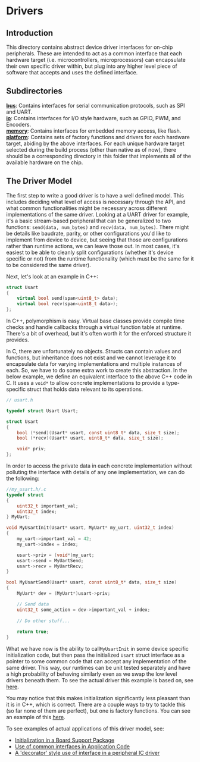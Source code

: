# Drivers

## Introduction
This directory contains abstract device driver interfaces for on-chip peripherals. These are intended to act as a common interface that each hardware target (i.e. microcontrollers, microprocessors) can encapsulate their own specific driver within, but plug into any higher level piece of software that accepts and uses the defined interface.

## Subdirectories
**[bus](./bus/)**: Contains interfaces for serial communication protocols, such as SPI and UART.  
**[io](./io/)**: Contains interfaces for I/O style hardware, such as GPIO, PWM, and Encoders.  
**[memory](./memory/)**: Contains interfaces for embedded memory access, like flash.  
**[platform](./platform/)**: Contains sets of factory functions and drivers for each hardware target, abiding by the above interfaces. For each unique hardware target selected during the build process (other than native as of now), there should be a corresponding directory in this folder that implements all of the available hardware on the chip.  

## The Driver Model
The first step to write a good driver is to have a well defined model. This includes deciding what level of access is necessary through the API, and what common functionalities might be necessary across different implementations of the same driver. Looking at a UART driver for example, it's a basic stream-based peripheral that can be generalized to two functions: `send(data, num_bytes)` and `recv(data, num_bytes)`.  There might be details like baudrate, parity, or other configurations you'd like to implement from device to device, but seeing that those are configurations rather than runtime actions, we can leave those out. In most cases, it's easiest to be able to cleanly split configurations (whether it's device specific or not) from the runtime functionality (which must be the same for it to be considered the same driver). 

Next, let's look at an example in C++:

```Cpp
struct Usart
{
    virtual bool send(span<uint8_t> data);
    virtual bool recv(span<uint8_t data>);
};
```

In C++, polymorphism is easy. Virtual base classes provide compile time checks and handle callbacks through a virtual function table at runtime. There's a bit of overhead, but it's often worth it for the enforced structure it provides.

In C, there are unfortunately no objects. Structs can contain values and functions, but inheritance does not exist and we cannot leverage it to encapsulate data for varying implementations and multiple instances of each. So, we have to do some extra work to create this abstraction. In the below example, we define an equivalent interface to the above C++ code in C. It uses a `void*` to allow concrete implementations to provide a type-specific struct that holds data relevant to its operations.

```C
// usart.h

typedef struct Usart Usart;

struct Usart
{
    bool (*send)(Usart* usart, const uint8_t* data, size_t size);
    bool (*recv)(Usart* usart, uint8_t* data, size_t size);

    void* priv;
};
```

In order to access the private data in each concrete implementation without polluting the interface with details of any one implementation, we can do the following:

```C
//my_usart.h/.c
typedef struct
{
    uint32_t important_val;
    uint32_t index;
} MyUart;

void MyUsartInit(Usart* usart, MyUart* my_uart, uint32_t index)
{
    my_uart->important_val = 42;
    my_uart->index = index;

    usart->priv = (void*)my_uart;
    usart->send = MyUartSend;
    usart->recv = MyUartRecv;
}

bool MyUsartSend(Usart* usart, const uint8_t* data, size_t size)
{
    MyUart* dev = (MyUart*)usart->priv;

    // Send data
    uint32_t some_action = dev->important_val + index;
    
    // Do other stuff...
    
    return true;
}
```

What we have now is the ability to call`MyUsartInit` in some device specific initialization code, but then pass the initialized `Usart` struct interface as a pointer to some common code that can accept any implementation of the same driver. This way, our runtimes can be unit tested separately and have a high probability of behaving similarly even as we swap the low level drivers beneath them. To see the actual driver this example is based on, see [here](./platform/stm32l4/st_usart.h).

You may notice that this makes initialization significantly less pleasant than it is in C++, which is correct. There are a couple ways to try to tackle this (so far none of them are perfect), but one is factory functions. You can see an example of this [here](./platform/stm32l4/st_usart_fctry.c).

To see examples of actual applications of this driver model, see:
- [Initialization in a Board Support Package](../../app/cli_app/BSP_L476/cli_app_bsp.c)
- [Use of common interfaces in Application Code](../app/freertos/cli/debug_app.c)
- [A 'decorator' style use of interface in a peripheral IC driver](../core/periph/rs485/snx5176b.c)

